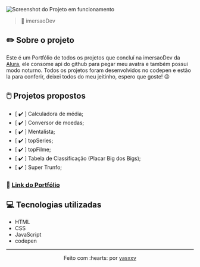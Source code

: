 <img src="" alt="Screenshot do Projeto em funcionamento">

>🤿 imersaoDev

## ✏️ Sobre o projeto

Este é um Portfólio de todos os projetos que concluí na imersaoDev da <a href="https://www.alura.com.br/">Alura</a>, ele consome api do github para pegar meu avatra e também possui modo noturno. Todos os projetos foram desenvolvidos no codepen e estão la para conferir, deixei todos do meu jeitinho, espero que goste! 😉

## 🖱️ Projetos propostos

- [ ✔️ ] Calculadora de média;
- [ ✔️ ] Conversor de moedas;
- [ ✔️ ] Mentalista;
- [ ✔️ ] topSeries;
- [ ✔️ ] topFilme;
- [ ✔️ ] Tabela de Classificação (Placar Big dos Bigs);
- [ ✔️ ] Super Trunfo;

### 🔗 <a href="">Link do Portfólio</a>

## 💻 Tecnologias utilizadas

- HTML
- CSS
- JavaScript
- codepen
 
 ---------------------------

<p align="center">
Feito com :hearts: por <a href="https://github.com/yasxxv">yasxxv</a>
